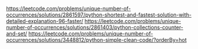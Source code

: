 https://leetcode.com/problems/unique-number-of-occurrences/solutions/2861597/python-shortest-and-fastest-solution-with-detailed-explanation-96-faster/
https://leetcode.com/problems/unique-number-of-occurrences/solutions/2861403/python-collections-counter-and-set/
https://leetcode.com/problems/unique-number-of-occurrences/solutions/3448812/python-simple-clean-code/?orderBy=hot

